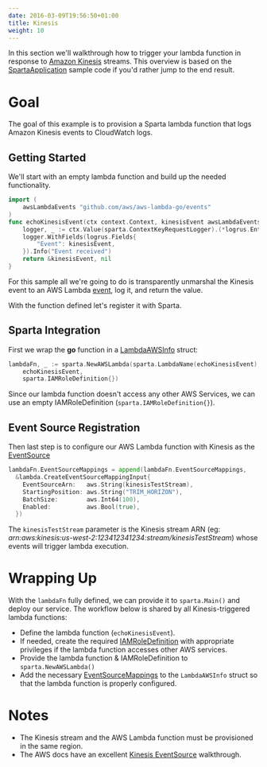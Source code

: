 ```yaml
---
date: 2016-03-09T19:56:50+01:00
title: Kinesis
weight: 10
---
```


In this section we'll walkthrough how to trigger your lambda function in response to [Amazon Kinesis](https://aws.amazon.com/kinesis/) streams.  This overview is based on the [SpartaApplication](https://github.com/mweagle/SpartaApplication/blob/master/application.go#L130) sample code if you'd rather jump to the end result.

# Goal

The goal of this example is to provision a Sparta lambda function that logs Amazon Kinesis events to CloudWatch logs.

## Getting Started

We'll start with an empty lambda function and build up the needed functionality.

```go
import (
	awsLambdaEvents "github.com/aws/aws-lambda-go/events"
)
func echoKinesisEvent(ctx context.Context, kinesisEvent awsLambdaEvents.KinesisEvent) (*awsLambdaEvents.KinesisEvent, error) {
	logger, _ := ctx.Value(sparta.ContextKeyRequestLogger).(*logrus.Entry)
	logger.WithFields(logrus.Fields{
		"Event": kinesisEvent,
	}).Info("Event received")
	return &kinesisEvent, nil
}
```

For this sample all we're going to do is transparently unmarshal the Kinesis event to an AWS Lambda [event](https://godoc.org/github.com/aws/aws-lambda-go/events), log
it, and return the value.

With the function defined let's register it with Sparta.

## Sparta Integration

First we wrap the **go** function in a [LambdaAWSInfo](https://godoc.org/github.com/mweagle/Sparta#LambdaAWSInfo) struct:

```go
lambdaFn, _ := sparta.NewAWSLambda(sparta.LambdaName(echoKinesisEvent),
	echoKinesisEvent,
	sparta.IAMRoleDefinition{})
```

Since our lambda function doesn't access any other AWS Services, we can use an empty IAMRoleDefinition (`sparta.IAMRoleDefinition{}`).

## Event Source Registration

Then last step is to configure our AWS Lambda function with Kinesis as the [EventSource](http://docs.aws.amazon.com/lambda/latest/dg/intro-core-components.html)

```go
lambdaFn.EventSourceMappings = append(lambdaFn.EventSourceMappings,
  &lambda.CreateEventSourceMappingInput{
    EventSourceArn:   aws.String(kinesisTestStream),
    StartingPosition: aws.String("TRIM_HORIZON"),
    BatchSize:        aws.Int64(100),
    Enabled:          aws.Bool(true),
  })
```

The `kinesisTestStream` parameter is the Kinesis stream ARN (eg: _arn:aws:kinesis:us-west-2:123412341234:stream/kinesisTestStream_) whose events will trigger lambda execution.

# Wrapping Up

With the `lambdaFn` fully defined, we can provide it to `sparta.Main()` and deploy our service.  The workflow below is shared by all Kinesis-triggered lambda functions:

  * Define the lambda function (`echoKinesisEvent`).
  * If needed, create the required [IAMRoleDefinition](https://godoc.org/github.com/mweagle/Sparta*IAMRoleDefinition) with appropriate privileges if the lambda function accesses other AWS services.
  * Provide the lambda function & IAMRoleDefinition to `sparta.NewAWSLambda()`
  * Add the necessary [EventSourceMappings](https://godoc.org/github.com/aws/aws-sdk-go/service/lambda#CreateEventSourceMappingInput) to the `LambdaAWSInfo` struct so that the lambda function is properly configured.

# Notes

  * The Kinesis stream and the AWS Lambda function must be provisioned in the same region.
  * The AWS docs have an excellent [Kinesis EventSource](http://docs.aws.amazon.com/lambda/latest/dg/walkthrough-kinesis-events-adminuser.html) walkthrough.
